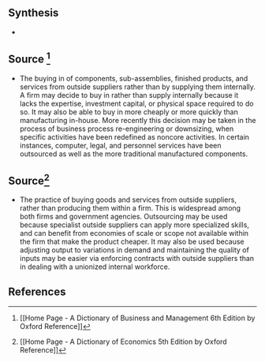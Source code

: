 ## Synthesis
- 
## Source [^1]
- The buying in of components, sub-assemblies, finished products, and services from outside suppliers rather than by supplying them internally. A firm may decide to buy in rather than supply internally because it lacks the expertise, investment capital, or physical space required to do so. It may also be able to buy in more cheaply or more quickly than manufacturing in-house. More recently this decision may be taken in the process of business process re-engineering or downsizing, when specific activities have been redefined as noncore activities. In certain instances, computer, legal, and personnel services have been outsourced as well as the more traditional manufactured components.
## Source[^2]
- The practice of buying goods and services from outside suppliers, rather than producing them within a firm. This is widespread among both firms and government agencies. Outsourcing may be used because specialist outside suppliers can apply more specialized skills, and can benefit from economies of scale or scope not available within the firm that make the product cheaper. It may also be used because adjusting output to variations in demand and maintaining the quality of inputs may be easier via enforcing contracts with outside suppliers than in dealing with a unionized internal workforce.
## References

[^1]: [[Home Page - A Dictionary of Business and Management 6th Edition by Oxford Reference]]
[^2]: [[Home Page - A Dictionary of Economics 5th Edition by Oxford Reference]]